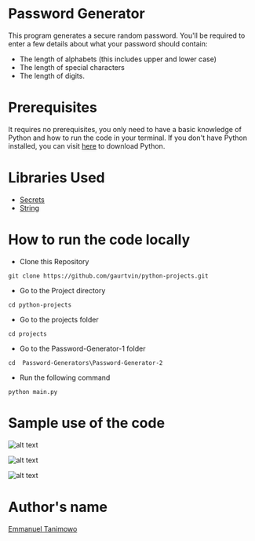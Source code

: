 # Password Generator

This program generates a secure random password. You'll be required to enter a few details about what your password should contain:

- The length of alphabets (this includes upper and lower case) 
- The length of special characters 
- The length of digits.

# Prerequisites

It requires no prerequisites, you only need to have a basic knowledge of Python and how to run the code in your terminal. If you don't have Python installed, you can visit [here](https://www.python.org/downloads/) to download Python.

# Libraries Used

* [Secrets](https://docs.python.org/3/library/secrets.html)
* [String](https://docs.python.org/3/library/string.html)

# How to run the code locally

- Clone this Repository

```
git clone https://github.com/gaurtvin/python-projects.git
```

- Go to the Project directory

```
cd python-projects
```

- Go to the projects folder

```
cd projects
```

- Go to the Password-Generator-1 folder

```
cd  Password-Generators\Password-Generator-2
```

- Run the following command

```
python main.py
```

# Sample use of the code

![alt text](https://github.com/Mannuel25/python-projects/blob/master/projects/Password-Generators/Password-Generator-2/screenshot_1.png)

![alt text](https://github.com/Mannuel25/python-projects/blob/master/projects/Password-Generators/Password-Generator-2/screenshot_2.png)

![alt text](https://github.com/Mannuel25/python-projects/blob/master/projects/Password-Generators/Password-Generator-2/screenshot_3.png)

# Author's name

[Emmanuel Tanimowo](https://github.com/Mannuel25)
